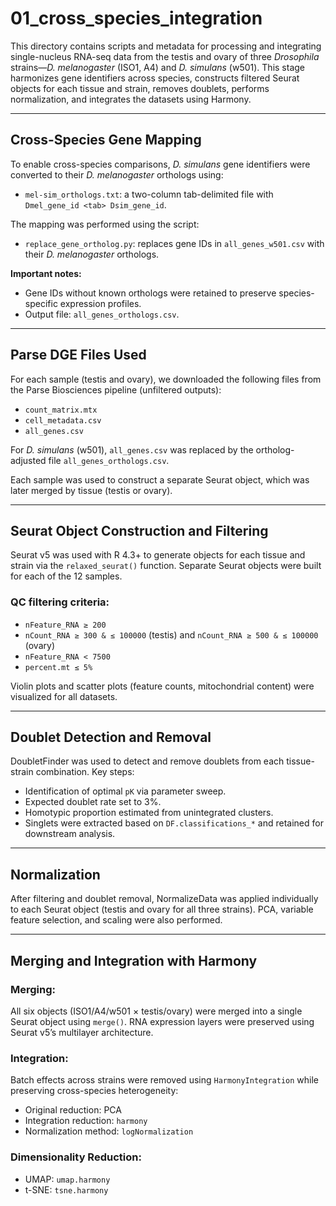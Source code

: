 # 01_cross_species_integration

This directory contains scripts and metadata for processing and integrating single-nucleus RNA-seq data from the testis and ovary of three *Drosophila* strains—*D. melanogaster* (ISO1, A4) and *D. simulans* (w501). This stage harmonizes gene identifiers across species, constructs filtered Seurat objects for each tissue and strain, removes doublets, performs normalization, and integrates the datasets using Harmony.

---

## Cross-Species Gene Mapping

To enable cross-species comparisons, *D. simulans* gene identifiers were converted to their *D. melanogaster* orthologs using:

- `mel-sim_orthologs.txt`: a two-column tab-delimited file with `Dmel_gene_id <tab> Dsim_gene_id`.

The mapping was performed using the script:

- `replace_gene_ortholog.py`: replaces gene IDs in `all_genes_w501.csv` with their *D. melanogaster* orthologs.

**Important notes:**
- Gene IDs without known orthologs were retained to preserve species-specific expression profiles.
- Output file: `all_genes_orthologs.csv`.

---

## Parse DGE Files Used

For each sample (testis and ovary), we downloaded the following files from the Parse Biosciences pipeline (unfiltered outputs):

- `count_matrix.mtx`
- `cell_metadata.csv`
- `all_genes.csv`

For *D. simulans* (w501), `all_genes.csv` was replaced by the ortholog-adjusted file `all_genes_orthologs.csv`.

Each sample was used to construct a separate Seurat object, which was later merged by tissue (testis or ovary).

---

## Seurat Object Construction and Filtering

Seurat v5 was used with R 4.3+ to generate objects for each tissue and strain via the `relaxed_seurat()` function. Separate Seurat objects were built for each of the 12 samples.

### QC filtering criteria:

- `nFeature_RNA ≥ 200`
- `nCount_RNA ≥ 300 & ≤ 100000` (testis) and `nCount_RNA ≥ 500 & ≤ 100000` (ovary)
- `nFeature_RNA < 7500`
- `percent.mt ≤ 5%`

Violin plots and scatter plots (feature counts, mitochondrial content) were visualized for all datasets.

---

## Doublet Detection and Removal

DoubletFinder was used to detect and remove doublets from each tissue-strain combination. Key steps:

- Identification of optimal `pK` via parameter sweep.
- Expected doublet rate set to 3%.
- Homotypic proportion estimated from unintegrated clusters.
- Singlets were extracted based on `DF.classifications_*` and retained for downstream analysis.

---

## Normalization

After filtering and doublet removal, NormalizeData was applied individually to each Seurat object (testis and ovary for all three strains). PCA, variable feature selection, and scaling were also performed.

---

## Merging and Integration with Harmony

### Merging:
All six objects (ISO1/A4/w501 × testis/ovary) were merged into a single Seurat object using `merge()`. RNA expression layers were preserved using Seurat v5’s multilayer architecture.

### Integration:
Batch effects across strains were removed using `HarmonyIntegration` while preserving cross-species heterogeneity:

- Original reduction: PCA
- Integration reduction: `harmony`
- Normalization method: `logNormalization`

### Dimensionality Reduction:

- UMAP: `umap.harmony`
- t-SNE: `tsne.harmony`

